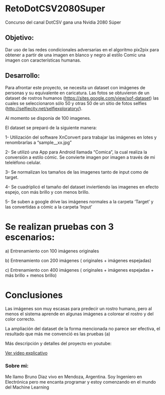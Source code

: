 # RetoDotCSV2080Super

Concurso del canal DotCSV gana una Nvidia 2080 Súper

## Objetivo:
Dar uso de las redes condicionales adversarias en el algoritmo pix2pix para obtener a partir de una imagen en blanco y negro al estilo Comic una imagen con características humanas. 

## Desarrollo:

Para afrontar este proyecto, se necesita un dataset con imágenes de personas y su equivalente en caricatura. Las fotos se obtuvieron de un dataset de rostros humanos (https://sites.google.com/view/sof-dataset) las cuales se seleccionaron sólo 50 y otras 50 de un sitio de fotos selfies (http://selfiecity.net/selfiexploratory/).

Al momento se disponía de 100 imagenes.

El dataset se preparó de la siguiente manera:

1-	Utilización del software XnConvert para trabajar las imágenes en lotes y renombrarlas a “sample__xx.jpg”

2-	Se utilizó una App para Android llamada “Comica”, la cual realiza la conversión a estilo cómic. Se convierte imagen por imagen a través de mi teleléfono celular.

3-	Se normalizan los tamaños de las imagenes tanto de input como de target.

4-  Se cuadriplicó el tamaño del dataset inviertiendo las imagenes en efecto espejo, con más brillo y con menos brillo.

5-	Se suben a google drive las imágenes normales a la carpeta ‘Target’ y las convertidas a cómic a la carpeta ‘Input’

# Se realizan pruebas con 3 escenarios:

a) Entrenamiento con 100 imágenes originales

b) Entrenamiento con 200 imágenes ( originales + imágenes espejadas)

c) Entrenamiento con 400 imágenes ( originales + imágenes espejadas + más brillo + menos brillo)

# Conclusiones

Las imágenes son muy escasas para predecir un rostro humano, pero al menos el sistema aprende en algunas imágenes a colorear el rostro y del color correcto.

La ampliación del dataset de la forma mencionada no parece ser efectiva, el resultado que más me convenció es las pruebas (a)

Más descripción y detalles del proyecto en youtube:

[Ver video explicativo](https://youtu.be/GQxsDHkLrZ8)



### Sobre mi:

Me llamo Bruno Diaz vivo en Mendoza, Argentina. Soy Ingeniero en Electrónica pero me encanta programar y estoy comenzando en el mundo del Machine Learning

